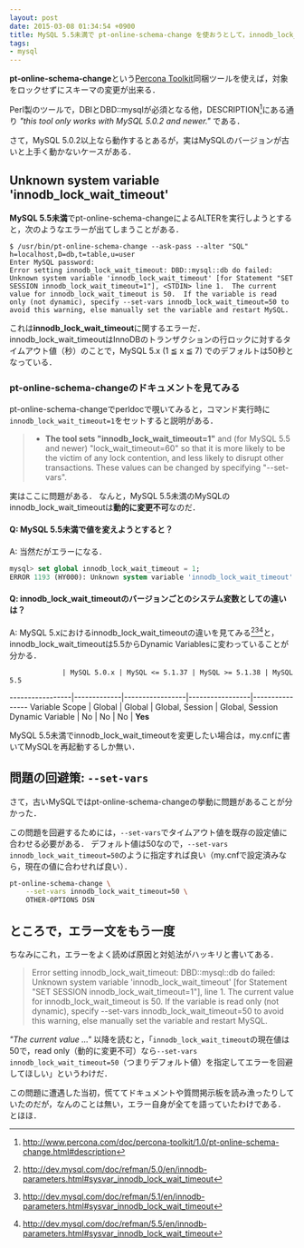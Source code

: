```yaml
---
layout: post
date: 2015-03-08 01:34:54 +0900
title: MySQL 5.5未満で pt-online-schema-change を使おうとして，innodb_lock_wait_timeout にハマった話
tags:
- mysql
---
```

**pt-online-schema-change**という[Percona Toolkit](http://www.percona.com/software/percona-toolkit)同梱ツールを使えば，対象をロックせずにスキーマの変更が出来る．

Perl製のツールで，DBIとDBD::mysqlが必須となる他，DESCRIPTION[^1]にある通り *"this tool only works with MySQL 5.0.2 and newer."* である．

さて，MySQL 5.0.2以上なら動作するとあるが，実はMySQLのバージョンが古いと上手く動かないケースがある．

## Unknown system variable 'innodb_lock_wait_timeout'

**MySQL 5.5未満**でpt-online-schema-changeによるALTERを実行しようとすると，次のようなエラーが出てしまうことがある．

```console
$ /usr/bin/pt-online-schema-change --ask-pass --alter "SQL" h=localhost,D=db,t=table,u=user
Enter MySQL password:
Error setting innodb_lock_wait_timeout: DBD::mysql::db do failed: Unknown system variable 'innodb_lock_wait_timeout' [for Statement "SET SESSION innodb_lock_wait_timeout=1"], <STDIN> line 1.  The current value for innodb_lock_wait_timeout is 50.  If the variable is read only (not dynamic), specify --set-vars innodb_lock_wait_timeout=50 to avoid this warning, else manually set the variable and restart MySQL.
```

これは**innodb_lock_wait_timeout**に関するエラーだ．
innodb_lock_wait_timeoutはInnoDBのトランザクションの行ロックに対するタイムアウト値（秒）のことで，MySQL 5.x (1 ≦ x ≦ 7) でのデフォルトは50秒となっている．

### pt-online-schema-changeのドキュメントを見てみる

pt-online-schema-changeでperldocで覗いてみると，コマンド実行時に`innodb_lock_wait_timeout=1`をセットすると説明がある．

> - **The tool sets "innodb_lock_wait_timeout=1"** and (for MySQL 5.5 and newer) "lock_wait_timeout=60" so that it is more likely to be the victim of any lock contention, and less likely to disrupt other transactions.  These values can be changed by specifying "--set-vars".

実はここに問題がある．
なんと，MySQL 5.5未満のMySQLのinnodb_lock_wait_timeoutは**動的に変更不可**なのだ．

#### Q: MySQL 5.5未満で値を変えようとすると？

A: 当然だがエラーになる．

```sql
mysql> set global innodb_lock_wait_timeout = 1;
ERROR 1193 (HY000): Unknown system variable 'innodb_lock_wait_timeout'
```

#### Q: innodb_lock_wait_timeoutのバージョンごとのシステム変数としての違いは？

A: MySQL 5.xにおけるinnodb_lock_wait_timeoutの違いを見てみる[^2][^3][^4]と，innodb_lock_wait_timeoutは5.5からDynamic Variablesに変わっていることが分かる．

                 | MySQL 5.0.x | MySQL <= 5.1.37 | MySQL >= 5.1.38 | MySQL 5.5
-----------------|-------------|-----------------|-----------------|----------------
Variable Scope   | Global      | Global          | Global, Session | Global, Session
Dynamic Variable | No          | No              | No              | **Yes**

MySQL 5.5未満でinnodb_lock_wait_timeoutを変更したい場合は，my.cnfに書いてMySQLを再起動するしか無い．

## 問題の回避策: `--set-vars`

さて，古いMySQLではpt-online-schema-changeの挙動に問題があることが分かった．

この問題を回避するためには，`--set-vars`でタイムアウト値を既存の設定値に合わせる必要がある．
デフォルト値は50なので，`--set-vars innodb_lock_wait_timeout=50`のように指定すれば良い（my.cnfで設定済みなら，現在の値に合わせれば良い）．

```sh
pt-online-schema-change \
    --set-vars innodb_lock_wait_timeout=50 \
    OTHER-OPTIONS DSN
```

## ところで，エラー文をもう一度

ちなみにこれ，エラーをよく読めば原因と対処法がハッキリと書いてある．

> Error setting innodb_lock_wait_timeout: DBD::mysql::db do failed: Unknown system variable 'innodb_lock_wait_timeout' [for Statement "SET SESSION innodb_lock_wait_timeout=1"], <STDIN> line 1.  The current value for innodb_lock_wait_timeout is 50.  If the variable is read only (not dynamic), specify --set-vars innodb_lock_wait_timeout=50 to avoid this warning, else manually set the variable and restart MySQL.

*"The current value ..."* 以降を読むと，「`innodb_lock_wait_timeout`の現在値は50で，read only（動的に変更不可）なら`--set-vars innodb_lock_wait_timeout=50`（つまりデフォルト値）を指定してエラーを回避してほしい」というわけだ．

この問題に遭遇した当初，慌ててドキュメントや質問掲示板を読み漁ったりしていたのだが，なんのことは無い，エラー自身が全てを語っていたわけである．
とほほ．

[^1]: http://www.percona.com/doc/percona-toolkit/1.0/pt-online-schema-change.html#description
[^2]: http://dev.mysql.com/doc/refman/5.0/en/innodb-parameters.html#sysvar_innodb_lock_wait_timeout
[^3]: http://dev.mysql.com/doc/refman/5.1/en/innodb-parameters.html#sysvar_innodb_lock_wait_timeout
[^4]: http://dev.mysql.com/doc/refman/5.5/en/innodb-parameters.html#sysvar_innodb_lock_wait_timeout
